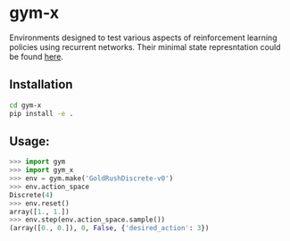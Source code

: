 # gym-x
Environments designed to test various aspects of reinforcement learning policies using recurrent networks. Their minimal state represntation could be found [here](../docs/README.md).

## Installation
```bash
cd gym-x
pip install -e .
```

## Usage:
```python
>>> import gym
>>> import gym_x
>>> env = gym.make('GoldRushDiscrete-v0')
>>> env.action_space
Discrete(4)
>>> env.reset()
array([1., 1.])
>>> env.step(env.action_space.sample())
(array([0., 0.]), 0, False, {'desired_action': 3})
```

